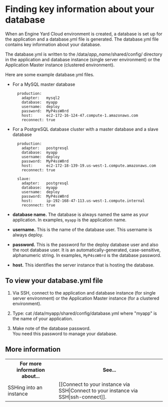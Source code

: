 # Finding key information about your database

When an Engine Yard Cloud environment is created, a database is set up for the application and a database.yml file is generated. The database.yml file contains key information about your database.

The database.yml is written to the /data/*app_name*/shared/config/ directory in the application and database instance (single server environment) or the Application Master instance (clustered environment). 

Here are some example database.yml files.  

* For a MySQL master database

        production:
	      adapter:   mysql2
	      database:  myapp
    	  username:  deploy
    	  password:  MyP4ssW0rd
    	  host:      ec2-172-16-124-47.compute-1.amazonaws.com
    	  reconnect: true

* For a PostgreSQL database cluster with a master database and a slave database

        production:
          adapter:   postgresql
          database:  myapp
          username:  deploy
          password:  MyP4ssW0rd
          host:      ec2-172-18-139-19.us-west-1.compute.amazonaws.com
          reconnect: true

        slave:
          adapter:   postgresql
          database:  myapp
          username:  deploy
          password:  MyP4ssW0rd
          host:      ip-192-168-47-113.us-west-1.compute.internal
          reconnect: true	

* **database name.** The database is always named the same as your application. In examples, `myapp` is the application name.  
* **username.** This is the name of the database user. This username is always deploy.  
* **password.** This is the password for the deploy database user and also the root database user. It is an automatically-generated, case-sensitive, alphanumeric string. In examples, `MyP4ssW0rd` is the database password.  
* **host.** This identifies the server instance that is hosting the database. 




## To view your database.yml file

1. Via SSH, connect to the application and database instance (for single server environment) or the Application Master instance (for a clustered environment).

2. Type:
        cat /data/myapp/shared/config/database.yml
  where "myapp" is the name of your application.

3. Make note of the database password.  
    You need this password to manage your database. 

<h2 id="topic5"> More information</h2>

<table>
	  <tr>
	    <th>For more information about...</th><th>See...</th>
	  </tr>
	  <tr>
	    <td>SSHing into an instance</td><td>[[Connect to your instance via SSH|Connect to your instance via SSH|ssh-connect]].</td>
	  </tr> 
</table>
